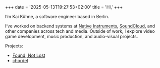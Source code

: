 +++
date = '2025-05-13T19:27:53+02:00'
title = 'Hi,'
+++

I’m Kai Kühne, a software engineer based in Berlin.

I’ve worked on backend systems at [Native Instruments](https://www.native-instruments.com/), [SoundCloud](https://soundcloud.com/), and other companies across tech and media.
Outside of work, I explore video game development, music production, and audio-visual projects.

Projects:

- [Found; Not Lost](/found)
- [chordel](/chordel)

